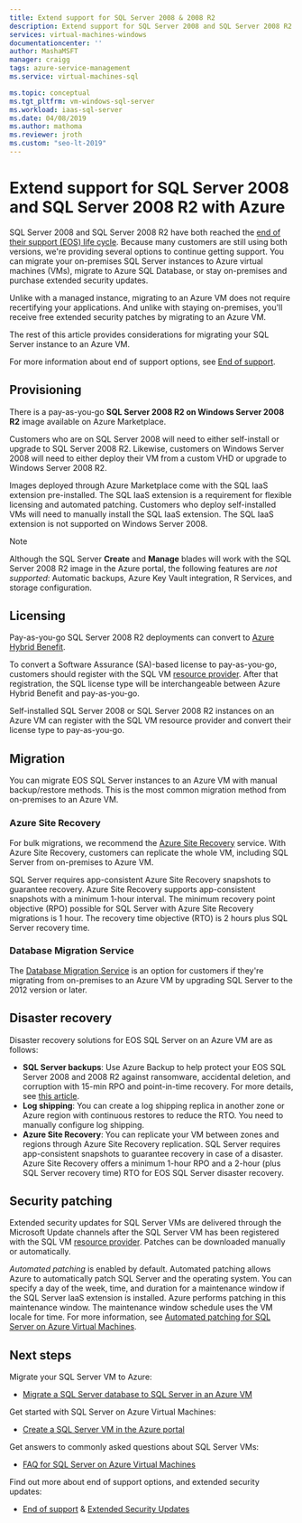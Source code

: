 ```yaml
---
title: Extend support for SQL Server 2008 & 2008 R2 
description: Extend support for SQL Server 2008 and SQL Server 2008 R2 by migrating your SQL Server instance to Azure, or purchasing extended support to keep instances on-premises.
services: virtual-machines-windows
documentationcenter: ''
author: MashaMSFT
manager: craigg
tags: azure-service-management
ms.service: virtual-machines-sql

ms.topic: conceptual
ms.tgt_pltfrm: vm-windows-sql-server
ms.workload: iaas-sql-server
ms.date: 04/08/2019
ms.author: mathoma
ms.reviewer: jroth
ms.custom: "seo-lt-2019"
---
```

# Extend support for SQL Server 2008 and SQL Server 2008 R2 with Azure

SQL Server 2008 and SQL Server 2008 R2 have both reached the [end of their support (EOS) life cycle](https://www.microsoft.com/sql-server/sql-server-2008). Because many customers are still using both versions, we're providing several options to continue getting support. You can migrate your on-premises SQL Server instances to Azure virtual machines (VMs), migrate to Azure SQL Database, or stay on-premises and purchase extended security updates.

Unlike with a managed instance, migrating to an Azure VM does not require recertifying your applications. And unlike with staying on-premises, you'll receive free extended security patches by migrating to an Azure VM.

The rest of this article provides considerations for migrating your SQL Server instance to an Azure VM.

For more information about end of support options, see [End of support](/sql/sql-server/end-of-support/sql-server-end-of-life-overview).

## Provisioning

There is a pay-as-you-go **SQL Server 2008 R2 on Windows Server 2008 R2** image available on Azure Marketplace.

Customers who are on SQL Server 2008 will need to either self-install or upgrade to SQL Server 2008 R2. Likewise, customers on Windows Server 2008 will need to either deploy their VM from a custom VHD or upgrade to Windows Server 2008 R2.

Images deployed through Azure Marketplace come with the SQL IaaS extension pre-installed. The SQL IaaS extension is a requirement for flexible licensing and automated patching. Customers who deploy self-installed VMs will need to manually install the SQL IaaS extension. The SQL IaaS extension is not supported on Windows Server 2008.

> [!NOTE]
> Although the SQL Server **Create** and **Manage** blades will work with the SQL Server 2008 R2 image in the Azure portal, the following features are _not supported_: Automatic backups, Azure Key Vault integration, R Services, and storage configuration.

## Licensing
Pay-as-you-go SQL Server 2008 R2 deployments can convert to [Azure Hybrid Benefit](https://azure.microsoft.com/pricing/hybrid-benefit/).

To convert a Software Assurance (SA)-based license to pay-as-you-go, customers should register with the SQL VM [resource provider](sql-resource-provider-register-with.md). After that registration, the SQL license type will be interchangeable between Azure Hybrid Benefit and pay-as-you-go.

Self-installed SQL Server 2008 or SQL Server 2008 R2 instances on an Azure VM can register with the SQL VM resource provider and convert their license type to pay-as-you-go.

## Migration
You can migrate EOS SQL Server instances to an Azure VM with manual backup/restore methods. This is the most common migration method from on-premises to an Azure VM.

### Azure Site Recovery

For bulk migrations, we recommend the [Azure Site Recovery](/azure/site-recovery/site-recovery-overview) service. With Azure Site Recovery, customers can replicate the whole VM, including SQL Server from on-premises to Azure VM.

SQL Server requires app-consistent Azure Site Recovery snapshots to guarantee recovery. Azure Site Recovery supports app-consistent snapshots with a minimum 1-hour interval. The minimum recovery point objective (RPO) possible for SQL Server with Azure Site Recovery migrations is 1 hour. The recovery time objective (RTO) is 2 hours plus SQL Server recovery time.

### Database Migration Service

The [Database Migration Service](/azure/dms/dms-overview) is an option for customers if they're migrating from on-premises to an Azure VM by upgrading SQL Server to the 2012 version or later.

## Disaster recovery

Disaster recovery solutions for EOS SQL Server on an Azure VM are as follows:

- **SQL Server backups**: Use Azure Backup to help protect your EOS SQL Server 2008 and 2008 R2 against ransomware, accidental deletion, and corruption with 15-min RPO and point-in-time recovery. For more details, see [this article](https://docs.microsoft.com/azure/backup/sql-support-matrix#scenario-support).
- **Log shipping**: You can create a log shipping replica in another zone or Azure region with continuous restores to reduce the RTO. You need to manually configure log shipping.
- **Azure Site Recovery**: You can replicate your VM between zones and regions through Azure Site Recovery replication. SQL Server requires app-consistent snapshots to guarantee recovery in case of a disaster. Azure Site Recovery offers a minimum 1-hour RPO and a 2-hour (plus SQL Server recovery time) RTO for EOS SQL Server disaster recovery.

## Security patching
Extended security updates for SQL Server VMs are delivered through the Microsoft Update channels after the SQL Server VM has been registered with the SQL VM [resource provider](sql-resource-provider-register-with.md). Patches can be downloaded manually or automatically.

*Automated patching* is enabled by default. Automated patching allows Azure to automatically patch SQL Server and the operating system. You can specify a day of the week, time, and duration for a maintenance window if the SQL Server IaaS extension is installed. Azure performs patching in this maintenance window. The maintenance window schedule uses the VM locale for time.  For more information, see [Automated patching for SQL Server on Azure Virtual Machines](automated-patching.md).


## Next steps

Migrate your SQL Server VM to Azure:

* [Migrate a SQL Server database to SQL Server in an Azure VM](migrate-to-vm-from-sql-server.md)

Get started with SQL Server on Azure Virtual Machines:

* [Create a SQL Server VM in the Azure portal](sql-vm-create-portal-quickstart.md)

Get answers to commonly asked questions about SQL Server VMs:

* [FAQ for SQL Server on Azure Virtual Machines](frequently-asked-questions-faq.md)

Find out more about end of support options, and extended security updates:

* [End of support](/sql/sql-server/end-of-support/sql-server-end-of-life-overview) & [Extended Security Updates](/sql/sql-server/end-of-support/sql-server-extended-security-updates)